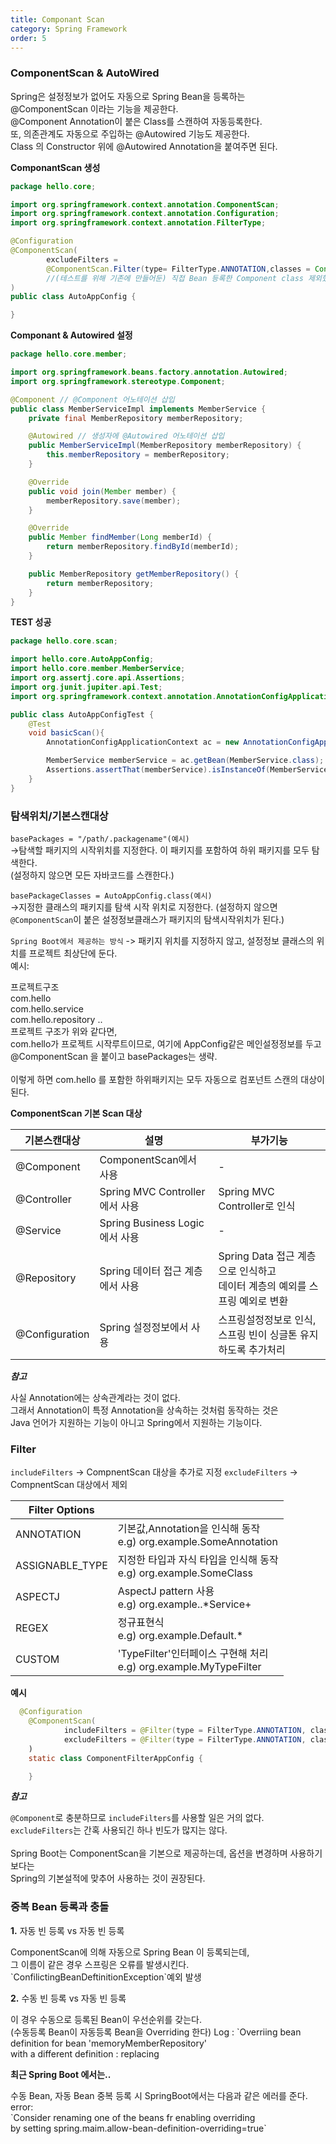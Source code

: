 ```yaml
---
title: Componant Scan
category: Spring Framework
order: 5
---
```


### ComponentScan & AutoWired

<div class="content-box">
Spring은 설정정보가 없어도 자동으로 Spring Bean을 등록하는<br>
<span class="emphasis">@ComponentScan</span> 이라는 기능을 제공한다.<br>
<span class="emphasis">@Component</span> Annotation이 붙은 Class를 스캔하여 자동등록한다.<br>
또, 의존관계도 자동으로 주입하는 <span class="emphasis">@Autowired</span> 기능도 제공한다.<br>
Class 의 Constructor 위에 <span class="emphasis">@Autowired</span> Annotation을 붙여주면 된다.
</div>

**ComponantScan 생성**
```java
package hello.core;

import org.springframework.context.annotation.ComponentScan;
import org.springframework.context.annotation.Configuration;
import org.springframework.context.annotation.FilterType;

@Configuration
@ComponentScan(
        excludeFilters =
        @ComponentScan.Filter(type= FilterType.ANNOTATION,classes = Configuration.class)
        //(테스트를 위해 기존에 만들어둔) 직접 Bean 등록한 Component class 제외했음.
)
public class AutoAppConfig {

}
```

**Componant & Autowired 설정**
```java
package hello.core.member;

import org.springframework.beans.factory.annotation.Autowired;
import org.springframework.stereotype.Component;

@Component // @Component 어노테이션 삽입
public class MemberServiceImpl implements MemberService {
    private final MemberRepository memberRepository;

    @Autowired // 생성자에 @Autowired 어노테이션 삽입
    public MemberServiceImpl(MemberRepository memberRepository) {
        this.memberRepository = memberRepository;
    }

    @Override
    public void join(Member member) {
        memberRepository.save(member);
    }

    @Override
    public Member findMember(Long memberId) {
        return memberRepository.findById(memberId);
    }

    public MemberRepository getMemberRepository() {
        return memberRepository;
    }
}
```

**TEST 성공**
```java
package hello.core.scan;

import hello.core.AutoAppConfig;
import hello.core.member.MemberService;
import org.assertj.core.api.Assertions;
import org.junit.jupiter.api.Test;
import org.springframework.context.annotation.AnnotationConfigApplicationContext;

public class AutoAppConfigTest {
    @Test
    void basicScan(){
        AnnotationConfigApplicationContext ac = new AnnotationConfigApplicationContext(AutoAppConfig.class);

        MemberService memberService = ac.getBean(MemberService.class);
        Assertions.assertThat(memberService).isInstanceOf(MemberService.class);
    }
}
```

### 탐색위치/기본스캔대상

`basePackages = "/path/.packagename"(예시)`<br>
->탐색할 패키지의 시작위치를 지정한다. 이 패키지를 포함하여 하위 패키지를 모두 탐색한다.<br>
(설정하지 않으면 모든 자바코드를 스캔한다.)

`basePackageClasses = AutoAppConfig.class(예시)`<br>
->지정한 클래스의 패키지를 탐색 시작 위치로 지정한다. 
(설정하지 않으면 `@ComponentScan`이 붙은 설정정보클래스가 패키지의 탐색시작위치가 된다.)

`Spring Boot에서 제공하는 방식` -> 패키지 위치를 지정하지 않고, 설정정보 클래스의 위치를 프로젝트 최상단에 둔다. <br>
예시:
<div class="content-box">
프로젝트구조
<div class="content-box">
com.hello<br>
com.hello.service<br>
com.hello.repository
..
</div>
프로젝트 구조가 위와 같다면,<br>
com.hello가 프로젝트 시작루트이므로, 여기에 AppConfig같은 메인설정정보를 두고<br>
@ComponentScan 을 붙이고 basePackages는 생략. <br><br>
이렇게 하면 com.hello 를 포함한 하위패키지는 모두 자동으로 컴포넌트 스캔의 대상이 된다.<br>
</div>

**ComponentScan 기본 Scan 대상**

|기본스캔대상|설명|부가기능|
|--|--|--|
|@Component|ComponentScan에서 사용|-|
|@Controller|Spring MVC Controller에서 사용|Spring MVC Controller로 인식|
|@Service|Spring Business Logic에서 사용| - |
|@Repository|Spring 데이터 접근 계층에서 사용|Spring Data 접근 계층으로 인식하고<br>데이터 계층의 예외를 스프링 예외로 변환|
|@Configuration|Spring 설정정보에서 사용|스프링설정정보로 인식,<br>스프링 빈이 싱글톤 유지하도록 추가처리


***참고***

사실 Annotation에는 상속관계라는 것이 없다. <br>
그래서 Annotation이 특정 Annotation을 상속하는 것처럼 동작하는 것은 <br>
Java 언어가 지원하는 기능이 아니고 Spring에서 지원하는 기능이다.<br>


### Filter 

`includeFilters` -> CompnentScan 대상을 추가로 지정
`excludeFilters` -> CompnentScan 대상에서 제외

|Filter Options||
|--|--|
|ANNOTATION|기본값,Annotation을 인식해 동작<br>e.g) org.example.SomeAnnotation|
|ASSIGNABLE_TYPE|지정한 타입과 자식 타입을 인식해 동작<br>e.g) org.example.SomeClass|
|ASPECTJ|AspectJ pattern 사용<br>e.g) org.example..*Service+|
|REGEX|정규표현식 <br>e.g) org\.example\.Default.*|
|CUSTOM|'TypeFilter'인터페이스 구현해 처리<br>e.g) org.example.MyTypeFilter|

**예시**
```java
  @Configuration
    @ComponentScan(
            includeFilters = @Filter(type = FilterType.ANNOTATION, classes = MyIncludeComponent(예시)).class),
            excludeFilters = @Filter(type = FilterType.ANNOTATION, classes = MyExcludeComponent(예시)).class)
    )
    static class ComponentFilterAppConfig {

    }
```

***참고***

`@Component`로 충분하므로 `includeFilters`를 사용할 일은 거의 없다. <br>
`excludeFilters`는 간혹 사용되긴 하나 빈도가 많지는 않다. <br><br>
Spring Boot는 ComponentScan을 기본으로 제공하는데, 옵션을 변경하며 사용하기 보다는<br>
Spring의 기본설적에 맞추어 사용하는 것이 권장된다. 

### 중복 Bean 등록과 충돌

**1.** 자동 빈 등록 vs 자동 빈 등록
<div class="content-box">
ComponentScan에 의해 자동으로 Spring Bean 이 등록되는데, <br>
그 이름이 같은 경우 스프링은 오류를 발생시킨다.<br>
`ConfilictingBeanDeftinitionException`예외 발생
</div>

**2.** 수동 빈 등록 vs 자동 빈 등록
<div class="content-box">
이 경우 수동으로 등록된 Bean이 우선순위를 갖는다.<br>
(수동등록 Bean이 자동등록 Bean을 Overriding 한다)
Log : `Overriing bean definition for bean 'memoryMemberRepository'<br>
with a different definition : replacing
</div>

**최근 Spring Boot 에서는..**
<div class="content-box">
수동 Bean, 자동 Bean 중복 등록 시 SpringBoot에서는 다음과 같은 에러를 준다.<br>
error: <br>
`Consider renaming one of the beans fr enabling overriding <br>
by setting spring.maim.allow-bean-definition-overriding=true`
</div>

